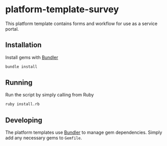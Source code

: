 # platform-template-survey

This platform template contains forms and workflow for use as a service portal.

## Installation

Install gems with [Bundler](https://bundler.io/)

```bash
bundle install
```

## Running

Run the script by simply calling from Ruby

```bash
ruby install.rb
```

## Developing

The platform templates use [Bundler](https://bundler.io) to manage gem dependencies. Simply add any necessary gems to `Gemfile`.